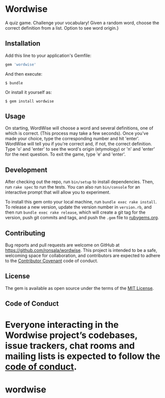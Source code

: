 # Wordwise

A quiz game. Challenge your vocabulary! Given a random word, choose the correct definition from a list. Option to see word origin.}

## Installation

Add this line to your application's Gemfile:

```ruby
gem 'wordwise'
```

And then execute:

    $ bundle

Or install it yourself as:

    $ gem install wordwise

## Usage

On starting, WordWise will choose a word and several definitions, one of which is correct. (This process may take a few seconds). Once you've made your choice, type the corresponding number and hit 'enter'. WordWise will tell you if you're correct and, if not, the correct definition. Type 'o' and 'enter' to see the word's origin (etymology) or 'n' and 'enter' for the next question. To exit the game, type 'e' and 'enter'.

## Development

After checking out the repo, run `bin/setup` to install dependencies. Then, run `rake spec` to run the tests. You can also run `bin/console` for an interactive prompt that will allow you to experiment.

To install this gem onto your local machine, run `bundle exec rake install`. To release a new version, update the version number in `version.rb`, and then run `bundle exec rake release`, which will create a git tag for the version, push git commits and tags, and push the `.gem` file to [rubygems.org](https://rubygems.org).

## Contributing

Bug reports and pull requests are welcome on GitHub at https://github.com/ronsala/wordwise. This project is intended to be a safe, welcoming space for collaboration, and contributors are expected to adhere to the [Contributor Covenant](http://contributor-covenant.org) code of conduct.

## License

The gem is available as open source under the terms of the [MIT License](https://opensource.org/licenses/MIT).

## Code of Conduct

Everyone interacting in the Wordwise project’s codebases, issue trackers, chat rooms and mailing lists is expected to follow the [code of conduct](https://github.com/ronsala/wordwise/blob/master/CODE_OF_CONDUCT.md).
=======
# wordwise